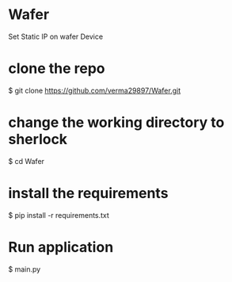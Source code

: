 # Wafer
Set Static IP on wafer Device
# clone the repo
$ git clone https://github.com/verma29897/Wafer.git

# change the working directory to sherlock
$ cd Wafer

# install the requirements
$ pip install -r requirements.txt
# Run application
$ main.py
